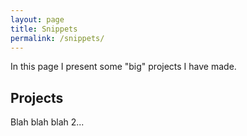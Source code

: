 ```yaml
---
layout: page
title: Snippets
permalink: /snippets/
---
```


In this page I present some "big" projects I have made.

## Projects

Blah blah blah 2...
